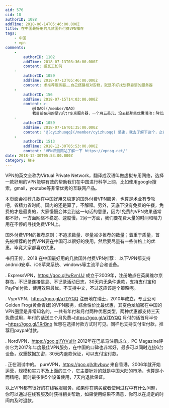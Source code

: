 ```yaml
---
aid: 576
cid: 18
authorID: 1088
addTime: 2018-06-14T05:46:00.000Z
title: 在中国最好用的几款国外付费VPN推荐
tags:
    - 中国
    - vpn
comments:
    -
        authorID: 1102
        addTime: 2018-07-13T03:36:00.000Z
        content: 搬瓦工如何
    -
        authorID: 1059
        addTime: 2018-07-13T05:46:00.000Z
        content: 求推荐服务器……自己搭建相对安稳，就是不好找划算靠谱的服务器
    -
        authorID: 156
        addTime: 2018-07-15T14:03:00.000Z
        content: >-
            @[QAQ](/member/QAQ)
            我目前在用的是Vultr东京服务器，一个月五美元，没去搞那些优惠活动；降低成本的方法就是拉别人来一起用^\_^
    -
        authorID: 1059
        addTime: 2018-07-16T01:35:00.000Z
        content: '@[cyizhuoqq](/member/cyizhuoqq) 感谢，我去了解下这个，之前想弄搬瓦工，但是好像现在不怎么好用了'
    -
        authorID: 1513
        addTime: 2018-12-30T05:53:00.000Z
        content: 'VPN评测网站了解一下 https://vpnsg.net/'
date: 2018-12-30T05:53:00.000Z
category: 梯子
---
```


VPN的英文全称为Virtual Private Network，翻译成汉语叫做虚拟专用网络，选择一款好用的VPN能够有效的帮助我们在中国进行科学上网，比如使用google搜索，gmail，youtube等非常优秀的互联网产品。

本页面会推荐几款在中国好用又稳定的国外付费VPN服务，也算是术业有专攻吧，省精力省时间。国内的还是算了，不解释。另外，天底下没有免费的午餐，免费的才是最贵的，大家慢慢会体会到这一句话的意思，因为1免费的VPN效果通常都不好，一方面网络不稳定、速度慢，2另一方面，我们要花费大量的时间和精力用在不停的寻找免费VPN上。

国外付费VPN的推荐原则：不追求数量、尽量减少推荐的数量；着重于质量，首先被推荐的付费VPN要在中国可以很好的使用，然后要尽量有一些价格上的优惠，毕竟大家都喜欢优惠。

书归正传，2018 在中国最好用的几款国外付费VPN推荐： 以下VPN都支持android安卓、iOS苹果系统、windows等主流平台和设备。

. ExpressVPN，https://goo.gl/wRvnUJ 成立于2009年，注册地点在英属维尔京群岛，不记录连接信息、不记录活动日志，30天内无条件退款，支持支付宝和PayPal付款，使用效果最优。不支持中文，不过这应该是个策略呢。

. VyprVPN，https://goo.gl/a7DYQQ 注册地在瑞士，2010年成立，专业公司Golden Frog(黄金青蛙)的VPN服务，综合性价比最优惠，其变色龙加密在中国的VPN圈里是非常知名的，一共有年付和月付两种优惠类型，两种优惠都支持三天免费试用，年付的话送三个月免费~https://goo.gl/a7DYQQ 月付的话首月半价~https://goo.gl/1RrBnb 优惠在选择付款方式时可见。同样也支持支付宝付款，推荐用paypal付款。

. NordVPN，https://goo.gl/YrVuHr 2012年在巴拿马注册成立，PC Magazine评价它为2017年年度最佳VPN服务，在中国的口碑也非常好，最多可以同时连接6台设备，双重数据加密，30天内退款保证，可以支付宝付款。

. 正在测试中的。 pureVPN，https://goo.gl/dhybuw 来自香港，2006年就开始运营，规模和实力不及上面的三个，它主要针对的就是中国大陆的市场，也算是小而精吧，同时最多供5个设备使用，7天内退款保证。

以上VPN都有很好的在线客服服务，如果你在购买或者使用过程中有什么问题，你可以通过在线客服及时获得相关帮助，如果使用结果不满意，你可以在规定的时间内及时退款。

